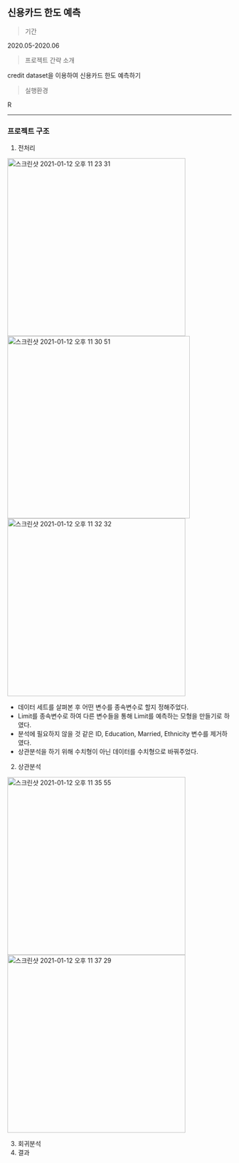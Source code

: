## 신용카드 한도 예측

> 기간
 
2020.05-2020.06

> 프로젝트 간략 소개

credit dataset을 이용하여 신용카드 한도 예측하기

> 실행환경

R

---

### 프로젝트 구조

1. 전처리

<img width="400" alt="스크린샷 2021-01-12 오후 11 23 31" src="https://user-images.githubusercontent.com/49911177/104326651-4e458400-552d-11eb-8476-77cfbb919c57.png">      <img width="410" alt="스크린샷 2021-01-12 오후 11 30 51" src="https://user-images.githubusercontent.com/49911177/104327549-3fab9c80-552e-11eb-9e1d-303902572b99.png"><img width="400" alt="스크린샷 2021-01-12 오후 11 32 32" src="https://user-images.githubusercontent.com/49911177/104327767-78e40c80-552e-11eb-8444-e4cf31b9f225.png">

- 데이터 세트를 살펴본 후 어떤 변수를 종속변수로 할지 정해주었다.
- Limit를 종속변수로 하여 다른 변수들을 통해 Limit를 예측하는 모형을 만들기로 하였다.
- 분석에 필요하지 않을 것 같은 ID, Education, Married, Ethnicity 변수를 제거하였다.
- 상관분석을 하기 위해 수치형이 아닌 데이터를 수치형으로 바꿔주었다.



2. 상관분석

<img width="400" alt="스크린샷 2021-01-12 오후 11 35 55" src="https://user-images.githubusercontent.com/49911177/104328224-f740ae80-552e-11eb-9104-7b6c64050b33.png">      <img width="400" alt="스크린샷 2021-01-12 오후 11 37 29" src="https://user-images.githubusercontent.com/49911177/104328426-248d5c80-552f-11eb-98aa-f4419dc7d2f0.png">


3. 회귀분석
4. 결과
